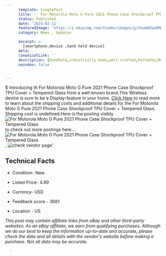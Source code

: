 ```yaml
---
      template: SinglePost
      title: -- For Motorola Moto G Pure 2021 Phone Case Shockproof TPU Cover + Tempered Glass
      status: Published
      date: '2023-02-11'
      featuredImage: 'https://i.ebayimg.com/thumbs/images/g/ShwAAOSw9MBi2loV/s-l225.jpg'
      category: News , Updates

      excerpt: >-
        [smartphone,device ,hand held device]
      meta:
      canonicalLink: ''
      description: [handheld,industrially made,well crafted,Portable,Mobile,Compact,Convenient,Lightweight,Maneuverable,Man-portable,Miniature,Carriable,Hand-held,Light,Holdable,Transportable,Mobile device,Pocket-sized,On-the-go,Wireless,Cordless,Compact size,Convenient size, smartphone,device ,hand held device]
      noindex: false
      

---
```

$
      Introducing th For Motorola Moto G Pure 2021 Phone Case Shockproof TPU Cover + Tempered Glass from a well-known brand.This Wireless device  is sure to be a Display-feature in your home. [Click Here](https://www.ebay.com/itm/185516164855?hash=item2b31a006f7%3Ag%3AShwAAOSw9MBi2loV&mkevt=1&mkcid=1&mkrid=711-53200-19255-0&campid=%253CePNCampaignId%253E&customid=%253CreferenceId%253E&toolid=10049) to read more to learn about the shipping costs and additional details for the For Motorola Moto G Pure 2021 Phone Case Shockproof TPU Cover + Tempered Glass. Shipping cost is undefined.Here is the posting visibly ![For Motorola Moto G Pure 2021 Phone Case Shockproof TPU Cover + Tempered Glass](https://i.ebayimg.com/thumbs/images/g/ShwAAOSw9MBi2loV/s-l225.jpg) to check out more postings here... ![For Motorola Moto G Pure 2021 Phone Case Shockproof TPU Cover + Tempered Glass](https://i.ebayimg.com/images/g/ShwAAOSw9MBi2loV/s-l1600.jpg), ![check vendor page](https://origin-galleryplus.ebayimg.com/ws/web/185516164855_2_0_1/225x225.jpg,https://origin-galleryplus.ebayimg.com/ws/web/185516164855_3_0_1/225x225.jpg,https://origin-galleryplus.ebayimg.com/ws/web/185516164855_4_0_1/225x225.jpg,https://origin-galleryplus.ebayimg.com/ws/web/185516164855_5_0_1/225x225.jpg,https://origin-galleryplus.ebayimg.com/ws/web/185516164855_6_0_1/225x225.jpg,https://origin-galleryplus.ebayimg.com/ws/web/185516164855_7_0_1/225x225.jpg,https://origin-galleryplus.ebayimg.com/ws/web/185516164855_8_0_1/225x225.jpg,https://origin-galleryplus.ebayimg.com/ws/web/185516164855_9_0_1/225x225.jpg,https://origin-galleryplus.ebayimg.com/ws/web/185516164855_10_0_1/225x225.jpg,https://origin-galleryplus.ebayimg.com/ws/web/185516164855_11_0_1/225x225.jpg)'

      

 ## Technical Facts 



     
      

 - Condition- New 


      

 - Listed Price- 4.89 


      

 - Currency- USD 


      

 - Feedback score - 3681 


      

 - Location - US 


      
      

 *_This post may contain affiliate links from eBay and other third-party websites. As an eBay affiliate, we earn from qualifying purchases. Although we do our best to keep the information up-to-date and accurate, please check the date and all details with the vendor's website before making a purchase. Not all data may be accurate._*




      -
